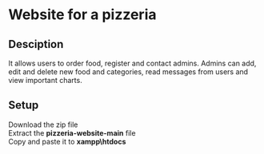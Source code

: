 # Website for a pizzeria

## Desciption

It allows users to order food, register and contact admins. Admins can add, edit and delete new food and categories, read messages from users and view important charts.

## Setup

Download the zip file<br />
Extract the **pizzeria-website-main** file<br />
Copy and paste it to **xampp\htdocs**
